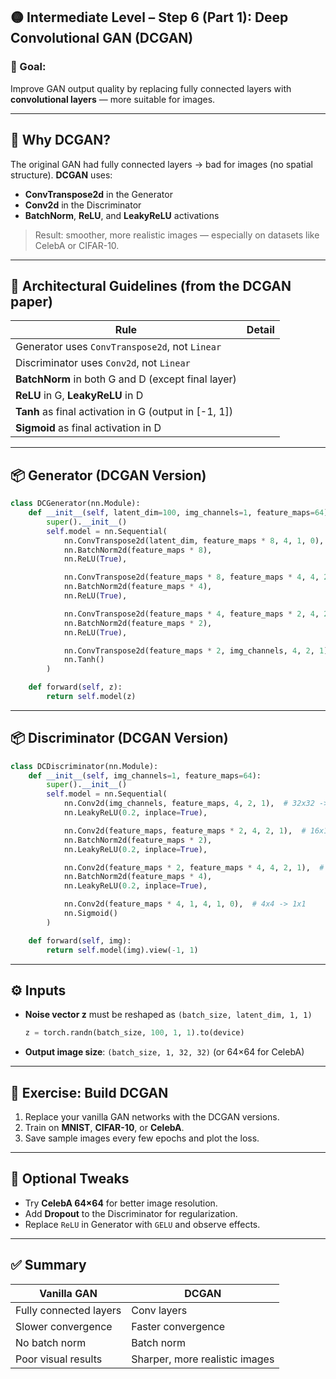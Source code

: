 ## 🟡 Intermediate Level – Step 6 (Part 1): **Deep Convolutional GAN (DCGAN)**

### 🎯 Goal:

Improve GAN output quality by replacing fully connected layers with **convolutional layers** — more suitable for images.

---

## 🧠 Why DCGAN?

The original GAN had fully connected layers → bad for images (no spatial structure).
**DCGAN** uses:

* **ConvTranspose2d** in the Generator
* **Conv2d** in the Discriminator
* **BatchNorm**, **ReLU**, and **LeakyReLU** activations

> Result: smoother, more realistic images — especially on datasets like CelebA or CIFAR-10.

---

## 🔧 Architectural Guidelines (from the DCGAN paper)

| Rule                                                   | Detail |
| ------------------------------------------------------ | ------ |
| Generator uses `ConvTranspose2d`, not `Linear`         |        |
| Discriminator uses `Conv2d`, not `Linear`              |        |
| **BatchNorm** in both G and D (except final layer)     |        |
| **ReLU** in G, **LeakyReLU** in D                      |        |
| **Tanh** as final activation in G (output in \[-1, 1]) |        |
| **Sigmoid** as final activation in D                   |        |

---

## 📦 Generator (DCGAN Version)

```python
class DCGenerator(nn.Module):
    def __init__(self, latent_dim=100, img_channels=1, feature_maps=64):
        super().__init__()
        self.model = nn.Sequential(
            nn.ConvTranspose2d(latent_dim, feature_maps * 8, 4, 1, 0),  # 1x1 -> 4x4
            nn.BatchNorm2d(feature_maps * 8),
            nn.ReLU(True),

            nn.ConvTranspose2d(feature_maps * 8, feature_maps * 4, 4, 2, 1),  # 4x4 -> 8x8
            nn.BatchNorm2d(feature_maps * 4),
            nn.ReLU(True),

            nn.ConvTranspose2d(feature_maps * 4, feature_maps * 2, 4, 2, 1),  # 8x8 -> 16x16
            nn.BatchNorm2d(feature_maps * 2),
            nn.ReLU(True),

            nn.ConvTranspose2d(feature_maps * 2, img_channels, 4, 2, 1),  # 16x16 -> 32x32
            nn.Tanh()
        )

    def forward(self, z):
        return self.model(z)
```

---

## 📦 Discriminator (DCGAN Version)

```python
class DCDiscriminator(nn.Module):
    def __init__(self, img_channels=1, feature_maps=64):
        super().__init__()
        self.model = nn.Sequential(
            nn.Conv2d(img_channels, feature_maps, 4, 2, 1),  # 32x32 -> 16x16
            nn.LeakyReLU(0.2, inplace=True),

            nn.Conv2d(feature_maps, feature_maps * 2, 4, 2, 1),  # 16x16 -> 8x8
            nn.BatchNorm2d(feature_maps * 2),
            nn.LeakyReLU(0.2, inplace=True),

            nn.Conv2d(feature_maps * 2, feature_maps * 4, 4, 2, 1),  # 8x8 -> 4x4
            nn.BatchNorm2d(feature_maps * 4),
            nn.LeakyReLU(0.2, inplace=True),

            nn.Conv2d(feature_maps * 4, 1, 4, 1, 0),  # 4x4 -> 1x1
            nn.Sigmoid()
        )

    def forward(self, img):
        return self.model(img).view(-1, 1)
```

---

## ⚙️ Inputs

* **Noise vector z** must be reshaped as `(batch_size, latent_dim, 1, 1)`

  ```python
  z = torch.randn(batch_size, 100, 1, 1).to(device)
  ```

* **Output image size**: `(batch_size, 1, 32, 32)` (or 64×64 for CelebA)

---

## 🧪 Exercise: Build DCGAN

1. Replace your vanilla GAN networks with the DCGAN versions.
2. Train on **MNIST**, **CIFAR-10**, or **CelebA**.
3. Save sample images every few epochs and plot the loss.

---

## 🧠 Optional Tweaks

* Try **CelebA 64×64** for better image resolution.
* Add **Dropout** to the Discriminator for regularization.
* Replace `ReLU` in Generator with `GELU` and observe effects.

---

## ✅ Summary

| Vanilla GAN            | DCGAN                          |
| ---------------------- | ------------------------------ |
| Fully connected layers | Conv layers                    |
| Slower convergence     | Faster convergence             |
| No batch norm          | Batch norm                     |
| Poor visual results    | Sharper, more realistic images |
